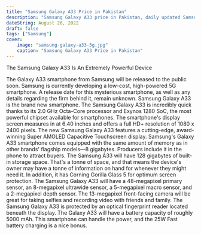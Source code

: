 ```yaml
---
title: "Samsung Galaxy A33 Price in Pakistan"
description: "Samsung Galaxy A33 price in Pakistan, daily updated Samsung phones including specs & information"
dateString: August 26, 2022
draft: false
tags: ["Samsung"]
cover:
    image: "samsung-galaxy-a33-5g.jpg"
    caption: "Samsung Galaxy A33 Price in Pakistan"
---
```


The Samsung Galaxy A33 Is An Extremely Powerful Device

The Galaxy A33 smartphone from Samsung will be released to the public soon. Samsung is currently developing a low-cost, high-powered 5G smartphone. A release date for this mysterious smartphone, as well as any details regarding the firm behind it, remain unknown. Samsung Galaxy A33 is the brand new smartphone. The Samsung Galaxy A33 is incredibly quick thanks to its 2.0 GHz Octa-Core processor and Exynos 1280 SoC, the most powerful chipset available for smartphones. The smartphone's display screen measures in at 6.40 inches and offers a full HD+ resolution of 1080 x 2400 pixels. The new Samsung Galaxy A33 features a cutting-edge, award-winning Super AMOLED Capacitive Touchscreen display. Samsung's Galaxy A33 smartphone comes equipped with the same amount of memory as in other brands' flagship models—8 gigabytes. Producers include it in the phone to attract buyers. The Samsung A33 will have 128 gigabytes of built-in storage space. That's a tonne of space, and that means the device's owner may have a tonne of information on hand for whenever they might need it. In addition, it has Corning Gorilla Glass 5 for optimum screen protection. The Samsung Galaxy A33 will have a 48-megapixel primary sensor, an 8-megapixel ultrawide sensor, a 5-megapixel macro sensor, and a 2-megapixel depth sensor. The 13-megapixel front-facing camera will be great for taking selfies and recording video with friends and family. The Samsung Galaxy A33 is protected by an optical fingerprint reader located beneath the display. The Galaxy A33 will have a battery capacity of roughly 5000 mAh. This smartphone can handle the power, and the 25W Fast battery charging is a nice bonus.
